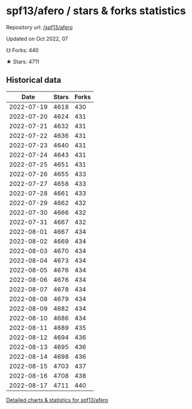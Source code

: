 # spf13/afero / stars & forks statistics

Repository url: [/spf13/afero](https://github.com/spf13/afero)

Updated on Oct 2022, 07

☋ Forks: 440

★ Stars: 4711

## Historical data
| Date | Stars | Forks |
|------|-------|-------|
| 2022-07-19 | 4618 | 430 | 
| 2022-07-20 | 4624 | 431 | 
| 2022-07-21 | 4632 | 431 | 
| 2022-07-22 | 4636 | 431 | 
| 2022-07-23 | 4640 | 431 | 
| 2022-07-24 | 4643 | 431 | 
| 2022-07-25 | 4651 | 431 | 
| 2022-07-26 | 4655 | 433 | 
| 2022-07-27 | 4658 | 433 | 
| 2022-07-28 | 4661 | 433 | 
| 2022-07-29 | 4662 | 432 | 
| 2022-07-30 | 4666 | 432 | 
| 2022-07-31 | 4667 | 432 | 
| 2022-08-01 | 4667 | 434 | 
| 2022-08-02 | 4669 | 434 | 
| 2022-08-03 | 4670 | 434 | 
| 2022-08-04 | 4673 | 434 | 
| 2022-08-05 | 4676 | 434 | 
| 2022-08-06 | 4676 | 434 | 
| 2022-08-07 | 4678 | 434 | 
| 2022-08-08 | 4679 | 434 | 
| 2022-08-09 | 4682 | 434 | 
| 2022-08-10 | 4686 | 434 | 
| 2022-08-11 | 4689 | 435 | 
| 2022-08-12 | 4694 | 436 | 
| 2022-08-13 | 4695 | 436 | 
| 2022-08-14 | 4698 | 436 | 
| 2022-08-15 | 4703 | 437 | 
| 2022-08-16 | 4708 | 438 | 
| 2022-08-17 | 4711 | 440 | 


[Detailed charts & statistics for spf13/afero](https://reviewgithub.com/rep/spf13/afero)

